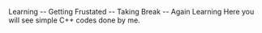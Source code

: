 Learning -- Getting Frustated -- Taking Break -- Again Learning
Here you will see simple C++ codes done by me.
